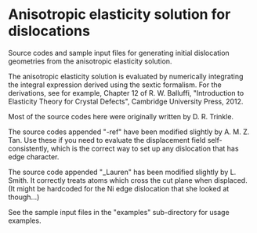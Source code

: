 # Anisotropic elasticity solution for dislocations

Source codes and sample input files for generating initial dislocation geometries from the anisotropic elasticity solution. 

The anisotropic elasticity solution is evaluated by numerically integrating the integral expression derived using the sextic formalism. For the derivations, see for example, Chapter 12 of R. W. Balluffi, "Introduction to Elasticity Theory for Crystal Defects", Cambridge University Press, 2012. 

Most of the source codes here were originally written by D. R. Trinkle.

The source codes appended "-ref" have been modified slightly by A. M. Z. Tan. Use these if you need to evaluate the displacement field self-consistently, which is the correct way to set up any dislocation that has edge character.

The source code appended "_Lauren" has been modified slightly by L. Smith. It correctly treats atoms which cross the cut plane when displaced. (It might be hardcoded for the Ni edge dislocation that she looked at though...)

See the sample input files in the "examples" sub-directory for usage examples.
